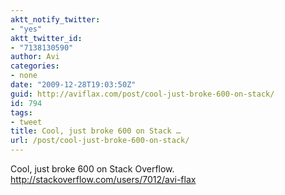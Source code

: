 ```yaml
---
aktt_notify_twitter:
- "yes"
aktt_twitter_id:
- "7138130590"
author: Avi
categories:
- none
date: "2009-12-28T19:03:50Z"
guid: http://aviflax.com/post/cool-just-broke-600-on-stack/
id: 794
tags:
- tweet
title: Cool, just broke 600 on Stack …
url: /post/cool-just-broke-600-on-stack/
---
```

Cool, just broke 600 on Stack Overflow. <a href="http://stackoverflow.com/users/7012/avi-flax" rel="nofollow">http://stackoverflow.com/users/7012/avi-flax</a>